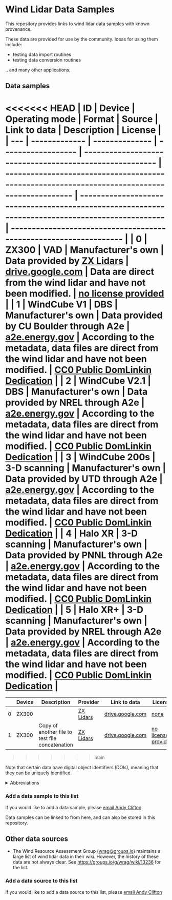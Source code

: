 # Wind Lidar Data Samples

This repository provides links to wind lidar data samples with known provenance.

These data are provided for use by the community. Ideas for using them include:

- testing data import routines
- testing data conversion routines

.. and many other applications.

## Data samples

<<<<<<< HEAD
| ID  | Device        | Operating mode | Format             | Source                                                  | Link to data                                                                                 | Description                                                                                      | License                                                           |
| --- | ------------- | -------------- | ------------------ | ------------------------------------------------------- | -------------------------------------------------------------------------------------------- | ------------------------------------------------------------------------------------------------ | ----------------------------------------------------------------- |
| 0   | ZX300         | VAD            | Manufacturer's own | Data provided by [ZX Lidars](https://www.zxlidars.com/) | [drive.google.com](https://drive.google.com/drive/folders/1Ji7zaT7CWh9GXMvuC7MeJ48VsPws_9PP) | Data are direct from the wind lidar and have not been modified.                                  | [no license provided](none)                                       |
| 1   | WindCube V1   | DBS            | Manufacturer's own | Data provided by CU Boulder through A2e                 | [a2e.energy.gov](https://a2e.energy.gov/ds/awaken/sa2.lidar.z03.00)                          | According to the metadata, data files are direct from the wind lidar and have not been modified. | [CC0 Public DomLinkin Dedication](https://a2e.energy.gov/license) |
| 2   | WindCube V2.1 | DBS            | Manufacturer's own | Data provided by NREL through A2e                       | [a2e.energy.gov](https://a2e.energy.gov/ds/awaken/sb.lidar.z01.00)                           | According to the metadata, data files are direct from the wind lidar and have not been modified. | [CC0 Public DomLinkin Dedication](https://a2e.energy.gov/license) |
| 3   | WindCube 200s | 3-D scanning   | Manufacturer's own | Data provided by UTD through A2e                        | [a2e.energy.gov](https://a2e.energy.gov/ds/awaken/sc1.lidar.z02.00)                          | According to the metadata, data files are direct from the wind lidar and have not been modified. | [CC0 Public DomLinkin Dedication](https://a2e.energy.gov/license) |
| 4   | Halo XR       | 3-D scanning   | Manufacturer's own | Data provided by PNNL through A2e                       | [a2e.energy.gov](https://a2e.energy.gov/ds/awaken/sa5.lidar.z01.00)                          | According to the metadata, data files are direct from the wind lidar and have not been modified. | [CC0 Public DomLinkin Dedication](https://a2e.energy.gov/license) |
| 5   | Halo XR+      | 3-D scanning   | Manufacturer's own | Data provided by NREL through A2e                       | [a2e.energy.gov](https://a2e.energy.gov/ds/awaken/rt1.lidar.z02.00)                          | According to the metadata, data files are direct from the wind lidar and have not been modified. | [CC0 Public DomLinkin Dedication](https://a2e.energy.gov/license) |
=======
|    | Device   | Description                                     | Provider                               | Link to data                                                                                 | License                     |
|----|----------|-------------------------------------------------|----------------------------------------|----------------------------------------------------------------------------------------------|-----------------------------|
|  0 | ZX300    |                                                 | [ZX Lidars](https://www.zxlidars.com/) | [drive.google.com](https://drive.google.com/drive/folders/1Ji7zaT7CWh9GXMvuC7MeJ48VsPws_9PP) | [none](none)                |
|  1 | ZX300    | Copy of another file to test file concatenation | [ZX Lidars](https://www.zxlidars.com/) | [drive.google.com](https://drive.google.com/drive/folders/1Ji7zaT7CWh9GXMvuC7MeJ48VsPws_9PP) | [no license provided](none) |
>>>>>>> main

Note that certain data have digital object identifiers (DOIs), meaning that they can be uniquely identified.

<details>
<summary>Abbreviations</summary>

- A2e: Atmosphere to Electrons
- CU Boulder: University of Colorado Boulder
- DBS: Doppler Beam Swinging
- NREL: National Renewable Energy Laboratory
- PNNL: Pacific Northwest National Laboratory
- UTD: University of Texas, Dallas
- VAD: Velocity Azimuth Display

</details>

### Add a data sample to this list

If you would like to add a data sample, please [email Andy Clifton](mailto:andy.clifton@enviconnect.de).

Data samples can be linked to from here, and can also be stored in this repository.

## Other data sources

- The Wind Resource Assessment Group ([wrag@groups.io](https://groups.io/g/wrag)) maintains a large list of wind lidar data in their wiki. However, the history of these data are not always clear. See https://groups.io/g/wrag/wiki/13236 for the list.

### Add a data source to this list

If you would like to add a data source to this list, please [email Andy Clifton](mailto:andy.clifton@enviconnect.de)
